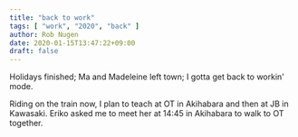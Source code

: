 ```yaml
---
title: "back to work"
tags: [ "work", "2020", "back" ]
author: Rob Nugen
date: 2020-01-15T13:47:22+09:00
draft: false
---
```


Holidays finished; Ma and Madeleine left town; I gotta get back to
workin' mode.

Riding on the train now, I plan to teach at OT in Akihabara and then
at JB in Kawasaki.  Eriko asked me to meet her at 14:45 in Akihabara
to walk to OT together.
